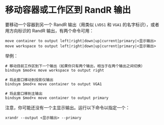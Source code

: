 # 移动容器或工作区到 RandR 输出

要移动一个容器到另一个 RandR 输出（用类似 `LVDS1` 和 `VGA1` 的名字标识），或者用方向标识的 RandR 输出，有两个命令可用：

```
move container to output left|right|down|up|current|primary|<显示输出>
move workspace to output left|right|down|up|current|primary|<显示输出>
```

举例：
```
# 移动目前工作区到下一个输出（如果你只有两个输出，相当于在两个输出之间切换）
bindsym $mod+x move workspace to output right

# 将此窗口移动到投影仪输出
bindsym $mod+x move container to output VGA1

# 将此窗口移到主输出
bindsym $mod+x move container to output primary
```

注意，你可能还没有一个主显示输出。运行以下命令以指定一个：
```
xrandr --output <显示输出> --primary
```
